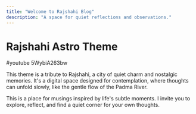 ```yaml
---
title: "Welcome to Rajshahi Blog"
description: "A space for quiet reflections and observations."
---
```


# Rajshahi Astro Theme

#youtube 5WybiA263bw

This theme is a tribute to Rajshahi, a city of quiet charm and nostalgic memories. It's a digital space designed for contemplation, where thoughts can unfold slowly, like the gentle flow of the Padma River.

This is a place for musings inspired by life's subtle moments. I invite you to explore, reflect, and find a quiet corner for your own thoughts.
